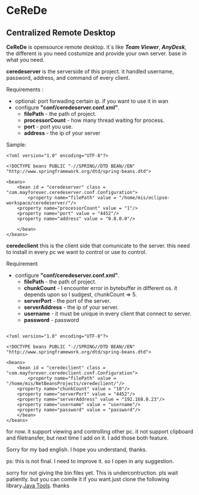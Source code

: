 # CeReDe
## Centralized Remote Desktop

**CeReDe** is opensource remote desktop. it`s like _**Team Viewer**_, _**AnyDesk**_, the different is you need costumize and provide your own server. base in what you need.

**ceredeserver** is the serverside of this project. it handled username, password, address, and command of every client.

Requirements :
* optional: port forwading certain ip. if you want to use it in wan
* configure **"conf/ceredeserver.conf.xml"**. 
	* **filePath** - the path of project.
	* **processorCount** - how many thread waiting for process.
	* **port** - port you use.
	* **address** - the ip of your server

Sample:

```
<?xml version="1.0" encoding="UTF-8"?>

<!DOCTYPE beans PUBLIC "-//SPRING//DTD BEAN//EN"
"http://www.springframework.org/dtd/spring-beans.dtd">

<beans>
    <bean id = "ceredeserver" class = "com.mayforever.ceredeserver.conf.Configuration">
        <property name="filePath" value = "/home/mis/eclipse-workspace/ceredeserver/"/>
	<property name="processorCount" value = "1"/>
	<property name="port" value = "4452"/>
	<property name="address" value = "0.0.0.0"/>

    </bean>
</beans>

```

**ceredeclient** this is the client side that comunicate to the server. this need to install in every pc we want to control or use to control. 

Requirement
* configure **"conf/ceredeserver.conf.xml"**. 
	* **filePath** - the path of project.
	* **chunkCount** - I encounter error in bytebuffer in different os. it depends upon so I sudgest, chunkCount => 5.
	* **serverPort** - the port of the server.
	* **serverAddress** - the ip of your server.
	* **username** - it must be unique in every client that connect to server.
	* **password** - password
```

<?xml version="1.0" encoding="UTF-8"?>

<!DOCTYPE beans PUBLIC "-//SPRING//DTD BEAN//EN"
"http://www.springframework.org/dtd/spring-beans.dtd">

<beans>
    <bean id = "ceredeclient" class = "com.mayforever.ceredeclient.conf.Configuration">
        <property name="filePath" value = "/home/mis/NetBeansProjects/ceredeclient/"/>
	<property name="chunkCount" value = "10"/>
	<property name="serverPort" value = "4452"/>
	<property name="serverAddress" value = "192.168.0.23"/>
	<property name="username" value = "username"/>
	<property name="password" value = "password"/>
    </bean>
</beans>

```

for now. it support viewing and controlling other pc. it not support clipboard and filetransfer, but next time I add on it. I add those both feature. 

Sorry for my bad english. I hope you understand, thanks.

ps: this is not final. I need to improve it. so I open in any suggestion. 

sorry for not giving the bin files yet. This is undercontruction. pls wait patiently. but you can comile it if you want.just clone the following library.[Java Tools](https://github.com/mayforever/JavaTools). thanks
